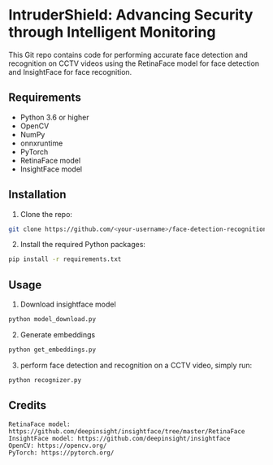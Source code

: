 # IntruderShield: Advancing Security through Intelligent Monitoring

This Git repo contains code for performing accurate face detection and recognition on CCTV videos using the RetinaFace model for face detection and InsightFace for face recognition.

## Requirements

- Python 3.6 or higher
- OpenCV
- NumPy
- onnxruntime
- PyTorch
- RetinaFace model
- InsightFace model

## Installation

1. Clone the repo:

```bash
git clone https://github.com/<your-username>/face-detection-recognition.git 
```

2. Install the required Python packages:

```bash
pip install -r requirements.txt
```

## Usage

1. Download insightface model

```bash
python model_download.py
```

2. Generate embeddings 

```bash
python get_embeddings.py
```

3. perform face detection and recognition on a CCTV video, simply run:

``` bash
python recognizer.py
```

## Credits

    RetinaFace model: https://github.com/deepinsight/insightface/tree/master/RetinaFace
    InsightFace model: https://github.com/deepinsight/insightface
    OpenCV: https://opencv.org/
    PyTorch: https://pytorch.org/
